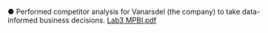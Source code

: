●	Performed competitor analysis for Vanarsdel (the company) to take data-informed business decisions.
[Lab3 MPBI.pdf](https://github.com/manju-sankar/AINE-AI/files/8033931/Lab3.MPBI.pdf)
